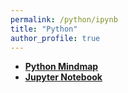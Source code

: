 ```yaml
---
permalink: /python/ipynb
title: "Python"
author_profile: true
---
```


 - [**Python Mindmap**](%28https://www.canva.com/design/DAGUyznbOvY/2hQtGwE4yN0mrOktPLnjsg/view?utm_content=DAGUyznbOvY&utm_campaign=share_your_design&utm_medium=link&utm_source=shareyourdesignpanel%29)
 - [**Jupyter Notebook**](https://github.com/JiaxinCaii/jc_python_notebook)
